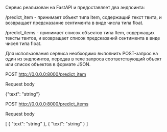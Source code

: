 Сервис реализован на FastAPI и предоставляет два эндпоинта:


/predict_item - принимает объект типа Item, содержащий текст твита, и возвращает предсказание сентимента в виде числа типа float.


/predict_items - принимает список объектов типа Item, содержащих тексты твитов, и возвращает список предсказаний сентимента в виде чисел типа float.


Для использования сервиса необходимо выполнить POST-запрос на один из эндпоинтов, передав в теле запроса соответствующий объект или список объектов в формате JSON.

POST http://0.0.0.0:8000/predict_item 


Request body


{"text": "string"}


POST http://0.0.0.0:8000/predict_items 


Request body


[
  {
    "text": "string"
  },
  {
    "text": "string"
  }
]